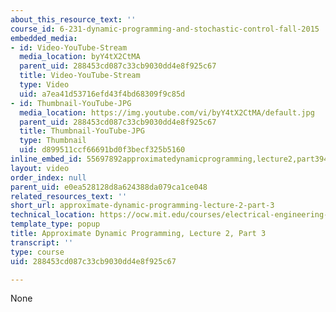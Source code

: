 ```yaml
---
about_this_resource_text: ''
course_id: 6-231-dynamic-programming-and-stochastic-control-fall-2015
embedded_media:
- id: Video-YouTube-Stream
  media_location: byY4tX2CtMA
  parent_uid: 288453cd087c33cb9030dd4e8f925c67
  title: Video-YouTube-Stream
  type: Video
  uid: a7ea41d53716efd43f4bd68309f9c85d
- id: Thumbnail-YouTube-JPG
  media_location: https://img.youtube.com/vi/byY4tX2CtMA/default.jpg
  parent_uid: 288453cd087c33cb9030dd4e8f925c67
  title: Thumbnail-YouTube-JPG
  type: Thumbnail
  uid: d899511ccf66691bd0f3becf325b5160
inline_embed_id: 55697892approximatedynamicprogramming,lecture2,part394878466
layout: video
order_index: null
parent_uid: e0ea528128d8a624388da079ca1ce048
related_resources_text: ''
short_url: approximate-dynamic-programming-lecture-2-part-3
technical_location: https://ocw.mit.edu/courses/electrical-engineering-and-computer-science/6-231-dynamic-programming-and-stochastic-control-fall-2015/related-video-lectures/approximate-dynamic-programming-lecture-2-part-3
template_type: popup
title: Approximate Dynamic Programming, Lecture 2, Part 3
transcript: ''
type: course
uid: 288453cd087c33cb9030dd4e8f925c67

---
```

None